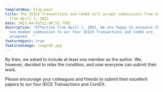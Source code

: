 ```yaml
---
templateKey: blog-post
title: The IEICE Transactions and ComEX will accept submissions from non-members
  from April 1, 2021
date: 2021-04-01T12:49:52.779Z
description: "Effective from April 1, 2021, We are happy to announce that
  non-member submission to our four IEICE Transactions and ComEX are
  accepted.  "
featuredpost: true
featuredimage: /img/eb.jpg
---
```

By then, we asked to include at least one member as the author.  We, however, decided to relax the condition, and now everyone can submit their work.

Please encourage your colleagues and friends to submit their excellent papers to our four IEICE Transactions and ComEX.